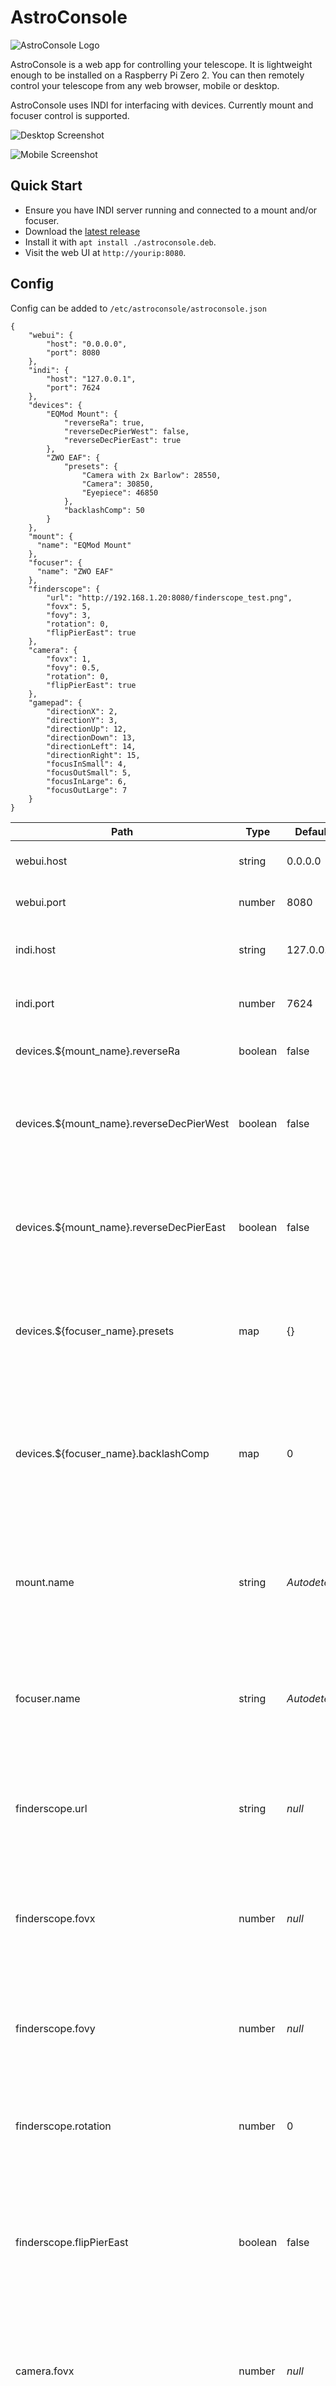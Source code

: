 # AstroConsole

![AstroConsole Logo](www/android-chrome-192x192.png)

AstroConsole is a web app for controlling your telescope. It is lightweight enough to be installed on a Raspberry Pi Zero 2. You can then remotely control your telescope from any web browser, mobile or desktop.

AstroConsole uses INDI for interfacing with devices. Currently mount and focuser control is supported.

![Desktop Screenshot](docs/screenshot_desktop.png)

![Mobile Screenshot](docs/screenshot_mobile.png)

## Quick Start

* Ensure you have INDI server running and connected to a mount and/or focuser.
* Download the [latest release](https://github.com/kierenbeckett/astroconsole/releases/latest/download/astroconsole.deb)
* Install it with `apt install ./astroconsole.deb`.
* Visit the web UI at `http://yourip:8080`.

## Config

Config can be added to `/etc/astroconsole/astroconsole.json`

```
{
    "webui": {
        "host": "0.0.0.0",
        "port": 8080
    },
    "indi": {
        "host": "127.0.0.1",
        "port": 7624
    },
    "devices": {
        "EQMod Mount": {
            "reverseRa": true,
            "reverseDecPierWest": false,
            "reverseDecPierEast": true
        },
        "ZWO EAF": {
            "presets": {
                "Camera with 2x Barlow": 28550,
                "Camera": 30850,
                "Eyepiece": 46850
            },
            "backlashComp": 50
        }
    },
    "mount": {
      "name": "EQMod Mount"
    },
    "focuser": {
      "name": "ZWO EAF"
    },
    "finderscope": {
        "url": "http://192.168.1.20:8080/finderscope_test.png",
        "fovx": 5,
        "fovy": 3,
        "rotation": 0,
        "flipPierEast": true
    },
    "camera": {
        "fovx": 1,
        "fovy": 0.5,
        "rotation": 0,
        "flipPierEast": true
    },
    "gamepad": {
        "directionX": 2,
        "directionY": 3,
        "directionUp": 12,
        "directionDown": 13,
        "directionLeft": 14,
        "directionRight": 15,
        "focusInSmall": 4,
        "focusOutSmall": 5,
        "focusInLarge": 6,
        "focusOutLarge": 7
    }
}
```

| Path                                     | Type      | Default      | Description |
|------------------------------------------|-----------|--------------|-------------|
| webui.host                               | string    | 0.0.0.0      | Host to bind to for web UI |
| webui.port                               | number    | 8080         | Port to listen on for the web UI |
| indi.host                                | string    | 127.0.0.1    | The INDI server host to connect to |
| indi.port                                | number    | 7624         | The INDI server port to connect to |
| devices.${mount_name}.reverseRa          | boolean   | false        | Reverse left/right buttons |
| devices.${mount_name}.reverseDecPierWest | boolean   | false        | Reverse up/down buttons when the pier side is west (pointing east) |
| devices.${mount_name}.reverseDecPierEast | boolean   | false        | Reverse up/down buttons when the pier side is east (pointing west) |
| devices.${focuser_name}.presets          | map       | {}           | A map of focuser presets to jump to, friendly name => focuser value |
| devices.${focuser_name}.backlashComp     | map       | 0            | When focusing outward, overshoot by the given amount then correct with an inward focus to compensate for backlash |
| mount.name                               | string    | *Autodetect* | The INDI device name for the mount, if not specified the first one seen will be used |
| focuser.name                             | string    | *Autodetect* | The INDI device name for the focuser, if not specified the first one seen will be used |
| finderscope.url                          | string    | *null*       | The URL of a video feed to a webcam being used as a finderscope, see below |
| finderscope.fovx                         | number    | *null*       | The horizontal FOV of your finderscope in decimal degrees, used to draw FOV squares |
| finderscope.fovy                         | number    | *null*       | The vertical FOV of your finderscope in decimal degrees, used to draw FOV squares |
| finderscope.rotation                     | number    | 0            | The rotation of your finderscope on your rig, so the UI can match, see below |
| finderscope.flipPierEast                 | boolean   | false        | Whether the rotation of your finderscope should be flipped when the pier side is east (pointing west) |
| camera.fovx                              | number    | *null*       | The horizontal FOV of your camera in decimal degrees, used to draw FOV squares |
| camera.fovy                              | number    | *null*       | The vertical FOV of your camera in decimal degrees, used to draw FOV squares |
| camera.rotation                          | number    | 0            | The rotation of your camera on your rig, so the UI can match, see below |
| camera.flipPierEast                      | boolean   | false        | Whether the rotation of your camera should be flipped when the pier side is east (pointing west) |
| gamepad.directionX                       | number    | 2            | The ID of the X axis of an analogue stick to control direction, defaults to what is normally the right stick |
| gamepad.directionY                       | number    | 3            | The ID of the Y axis of an analogue stick to control direction, defaults to what is normally the right stick |
| gamepad.directionUp                      | number    | 12           | The ID of the button to move up, defaults to what is normally the dpad |
| gamepad.directionDown                    | number    | 13           | The ID of the button to move down, defaults to what is normally the dpad |
| gamepad.directionLeft                    | number    | 14           | The ID of the button to move left, defaults to what is normally the dpad |
| gamepad.directionRight                   | number    | 15           | The ID of the button to move right, defaults to what is normally the dpad |
| gamepad.focusInSmall                     | number    | 4            | The ID of the button to focus inward a small amount, defaults to what is normally the left shoulder button |
| gamepad.focusOutSmall                    | number    | 5            | The ID of the button to focus outward a small amount, defaults to what is normally the right shoulder button |
| gamepad.focusInLarge                     | number    | 6            | The ID of the button to focus inward a large amount, defaults to what is normally the left trigger |
| gamepad.focusOutLarge                    | number    | 7            | The ID of the button to focus outward a large amount, defaults to what is normally the right trigger |

Note that some properties need their INDI device name including e.g. `devices.${mount_name}.reverseRa` might be `devices."EQMod Mount".reverseRa`. This allows multiple mounts/focusers to be used without needing to change the config file each time.

Changes to most config takes effect when reloading the web UI. You only need to restart AstroConsole when changing the `webui`, `proxy` and `indi` sections.

### Finderscope Webcam

AstroConsole supports the use of a webcam as a digital finderscope. Your webcam needs to be streamable over HTTP, set the URL to your webcam using `finderscope.url`.

If you are running AstroConsole on a Pi you can plug a webcam into the Pi and install [µStreamer](https://github.com/pikvm/ustreamer) to make it available over HTTP.

### Aligning the Direction of Devices

All the devices in AstroConsole should be aligned such that up is towards the north celestial pole. Configure your devices in the following order:

**Sky Map**

* The sky map is configured by default. It can be used to help align the other devices.

**Mount Up/Down/Left/Right**

* Move your mount to point east, low on the horizon.
* Press left and the map should pan left, if it pans right set `devices.${mount_name}.reverseRa=true`.
* Press up and the map should pan up, if it pans down set `devices.${mount_name}.reverseDecPierWest=true`.
* Move your mount to point west, low on the horizon.
* Press up and the map should pan up, if it pans down set `devices.${mount_name}.reverseDecPierEast=true`.

**Finderscope and Camera**

* Move your mount to point east, low on the horizon.
* If your finderscope is upright in this position leave `finderscope.rotation=0`.
* If your finderscope is rotated clockwise 90 degrees set `finderscope.rotation=90`.
* Reload AstroConsole, the view from the finderscope should match the view from the map and pressing left/up should pan left/up.
* Move your mount to point west, low on the horizon.
* Normally at this point your camera will have flipped by 180, if so set `camera.flipPierEast=true`.
* Repeat for your camera if required.

### Gamepad Support

AstroConsole supports controlling both the mount and focuser using a gamepad. The default mapping is shown below:

![Gamepad Mapping](docs/gamepad.png)

Buttons can be re-mapped via the configuration above. To verify that your gamepad is compatible and to confirm the button IDs, you can use [this site](https://hardwaretester.com/gamepad).

The four directional buttons on the gamepad function the same way as the on-screen UI buttons: press to move and release to stop, using the rate set on the slider. The analog stick additionally supports variable rates: pushing the stick to the edge will use the full rate set on the slider, while partially deflecting the stick will use half that rate.

## FAQs

### What mounts and focusers are supported?

In theory any mount/focuser supported by INDI should work. So far it has only been tested on the EQMod and ZWO EAF drivers. If it works for your device please let me know.

### How do I run INDI server?

There are many ways to run INDI server:

* Have [Kstars/Ekos](https://kstars.kde.org/) run it for you.
* Setup [Astroberry](https://www.astroberry.io/).
* Use [INDI Web Manager](https://github.com/knro/indiwebmanager).
* Run it directly via systemd.

I recommend installing INDI and AstroConsole on a Raspberry Pi (even a Zero 2 will do) and then using systemd to run them both automatically. The easiest path to installing INDI on the Pi is to install Ubuntu and then use the following package repo:

```
sudo apt-add-repository ppa:mutlaqja/ppa
sudo apt install indi-full
```

### How do I set my mount location, or other device settings?

You can set properties of your devices using `indi_setprop`, for example to set your location:

```
indi_setprop "EQMod Mount.GEOGRAPHIC_COORD.LAT=64.5;LONG=340.75;ELEV=100"
```

Latitude is between -90 and 90, longitude is between 0 and 360 where 20 east would be 20 and 20 west would be 340. Both are decimal

To set an EQMod Mount's USB device and baud rate:

```
indi_setprop "EQMod Mount.DEVICE_PORT.PORT=/dev/serial/by-id/my-webcam-name-port0"
indi_setprop "EQMod Mount.DEVICE_BAUD_RATE.115200=On"
```

To check they are set run `indi_getprop`, for example `indi_getprop "EQMod Mount.GEOGRAPHIC_COORD.*"`.

### What IP should I use to see the web UI?

The IP address needs to be a local one, rather than your public IP.

Normally, you would run AstroConsole on a Raspberry Pi that is connected to the same Wi-Fi network as your laptop or mobile. In this case, use the local IP address of the Pi, often something like `192.168.x.x` or `10.10.x.x`.

If you are running AstroConsole on the same laptop you are accessing it from, you can use `127.0.0.1`.

### Can I access the web UI over the internet?

With additional tools, yes.

⚠️  **Do not expose AstroConsole directly to the internet via your router’s port forwarding.** It does not have authentication and has not been security-hardened.

* Use a VPN such as [Tailscale](https://tailscale.com/) or [WireGuard](https://www.wireguard.com/) to access your internal network remotely, then use the local IP as above.  
* Proxy the web UI using a tunnel service such as [Ngrok](https://ngrok.com/) or [Cloudflare Tunnel](https://developers.cloudflare.com/cloudflare-one/connections/connect-networks/). Make sure you configure some authentication.

### How can I control my camera?

AstroConsole's main aim is to provide a lightweight way to control a telescope mount and focuser without needing a laptop. This is primarily to assist with visual astronomy. It can also be used as a companion app when doing planetary or DSO imaging, in conjunction with software such as FireCapture or Ekos, as follows:

```mermaid
flowchart LR
    C[Camera]
    M[Mount]
    F[Focuser]
    PI[Pi, INDI+AstroConsole]
    P[Phone]
    L[Laptop, FireCapture / Ekos+INDI]

    PI ---|USB| M
    PI ---|USB| F
    P ---|Wi-Fi| PI
    L ---|USB| C
    L ---|Wi-Fi| PI
```

This way you always have basic control of your rig via AstroConsole and can then quickly swap from visual to a full laptop setup by connecting a single cable to the camera, without disturbing your mount.

To connect Ekos to your camera directly at the same time as your mount/focuser via the INDI running on the Pi you can use INDI chaining as follows:

![EKOS Remote](docs/screenshot_ekosremote.png)

Where the IP in the remote field is the IP of your Pi.

Camera support may be added directly to AstroConsole at a later date.

### What frame of reference are the RA/Dec coordinates in?

The coordinates returned by the mount are shown as-is on the telescope card, they are expected to be JNow[^1].

The sky map also shows JNow:

 * When searching for the Sun, Moon, or planets, their JNow positions are calculated.
 * When searching for stars and deep-sky objects, their catalog J2000 positions are transformed into the equinox of date. These remain essentially heliocentric rather than topocentric, but for practical purposes the difference is negligible.
 * When entering coordinates they are expected to be JNow.

[^1]: **JNow** — Topocentric equatorial coordinates using the equinox of date (i.e. the RA/Dec you would expect after polar alignment, before any additional transformation).

## Author

© 2025 [Kieren Beckett](https://kierenb.net)

Distributed under the GNU General Public License v3.0. See [LICENSE](LICENSE) for more information.
